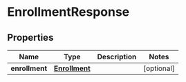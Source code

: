 
# EnrollmentResponse

## Properties
Name | Type | Description | Notes
------------ | ------------- | ------------- | -------------
**enrollment** | [**Enrollment**](Enrollment.md) |  |  [optional]



